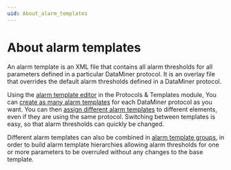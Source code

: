```yaml
---
uid: About_alarm_templates
---
```


# About alarm templates

An alarm template is an XML file that contains all alarm thresholds for all parameters defined in a particular DataMiner protocol. It is an overlay file that overrides the default alarm thresholds defined in a DataMiner protocol.

Using the [alarm template editor](xref:About_the_alarm_template_editor) in the Protocols & Templates module, You can [create as many alarm templates](xref:Creating_an_alarm_template) for each DataMiner protocol as you want. You can then [assign different alarm templates](xref:Assigning_an_alarm_template) to different elements, even if they are using the same protocol. Switching between templates is easy, so that alarm thresholds can quickly be changed.

Different alarm templates can also be combined in [alarm template groups](xref:Alarm_template_groups), in order to build alarm template hierarchies allowing alarm thresholds for one or more parameters to be overruled without any changes to the base template.
